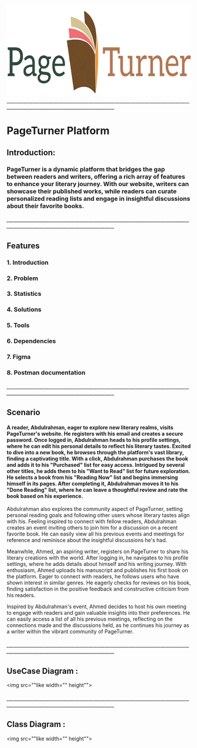 <img src="https://github.com/TerraTech0/PageTurner_Platform/blob/master/PageTurner%20Platform/PageTurnerLogo.png"  width="700" height="250">
____________________________________________________________________________________________________________________________

# PageTurner Platform

## Introduction:
### PageTurner is a dynamic platform that bridges the gap between readers and writers, offering a rich array of features to enhance your literary journey. With our website, writers can showcase their published works, while readers can curate personalized reading lists and engage in insightful discussions about their favorite books.
###### ____________________________________________________________________________________________________________________________
## Features 
### 1. Introduction
### 2. Problem
### 3. Statistics
### 4. Solutions
### 5. Tools
### 6. Dependencies
### 7. Figma
### 8. Postman documentation
###### ____________________________________________________________________________________________________________________________
## Scenario
#### A reader, Abdulrahman, eager to explore new literary realms, visits PageTurner's website. He registers with his email and creates a secure password. Once logged in, Abdulrahman heads to his profile settings, where he can edit his personal details to reflect his literary tastes. Excited to dive into a new book, he browses through the platform's vast library, finding a captivating title. With a click, Abdulrahman purchases the book and adds it to his "Purchased" list for easy access. Intrigued by several other titles, he adds them to his "Want to Read" list for future exploration. He selects a book from his "Reading Now" list and begins immersing himself in its pages. After completing it, Abdulrahman moves it to his "Done Reading" list, where he can leave a thoughtful review and rate the book based on his experience.

Abdulrahman also explores the community aspect of PageTurner, setting personal reading goals and following other users whose literary tastes align with his. Feeling inspired to connect with fellow readers, Abdulrahman creates an event inviting others to join him for a discussion on a recent favorite book. He can easily view all his previous events and meetings for reference and reminisce about the insightful discussions he's had.

Meanwhile, Ahmed, an aspiring writer, registers on PageTurner to share his literary creations with the world. After logging in, he navigates to his profile settings, where he adds details about himself and his writing journey. With enthusiasm, Ahmed uploads his manuscript and publishes his first book on the platform. Eager to connect with readers, he follows users who have shown interest in similar genres. He eagerly checks for reviews on his book, finding satisfaction in the positive feedback and constructive criticism from his readers.

Inspired by Abdulrahman's event, Ahmed decides to host his own meeting to engage with readers and gain valuable insights into their preferences. He can easily access a list of all his previous meetings, reflecting on the connections made and the discussions held, as he continues his journey as a writer within the vibrant community of PageTurner.
###### ____________________________________________________________________________________________________________________________
## UseCase Diagram :
<img src=""like width="" height"">

###### ____________________________________________________________________________________________________________________________
## Class Diagram :
<img src=""like width="" height"">

